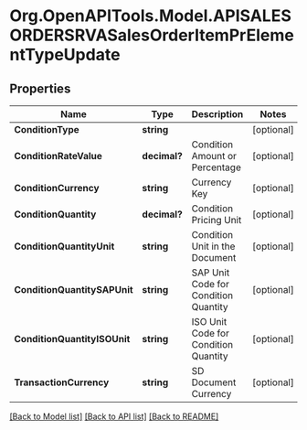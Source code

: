 # Org.OpenAPITools.Model.APISALESORDERSRVASalesOrderItemPrElementTypeUpdate

## Properties

Name | Type | Description | Notes
------------ | ------------- | ------------- | -------------
**ConditionType** | **string** |  | [optional] 
**ConditionRateValue** | **decimal?** | Condition Amount or Percentage | [optional] 
**ConditionCurrency** | **string** | Currency Key | [optional] 
**ConditionQuantity** | **decimal?** | Condition Pricing Unit | [optional] 
**ConditionQuantityUnit** | **string** | Condition Unit in the Document | [optional] 
**ConditionQuantitySAPUnit** | **string** | SAP Unit Code for Condition Quantity | [optional] 
**ConditionQuantityISOUnit** | **string** | ISO Unit Code for Condition Quantity | [optional] 
**TransactionCurrency** | **string** | SD Document Currency | [optional] 

[[Back to Model list]](../README.md#documentation-for-models) [[Back to API list]](../README.md#documentation-for-api-endpoints) [[Back to README]](../README.md)

